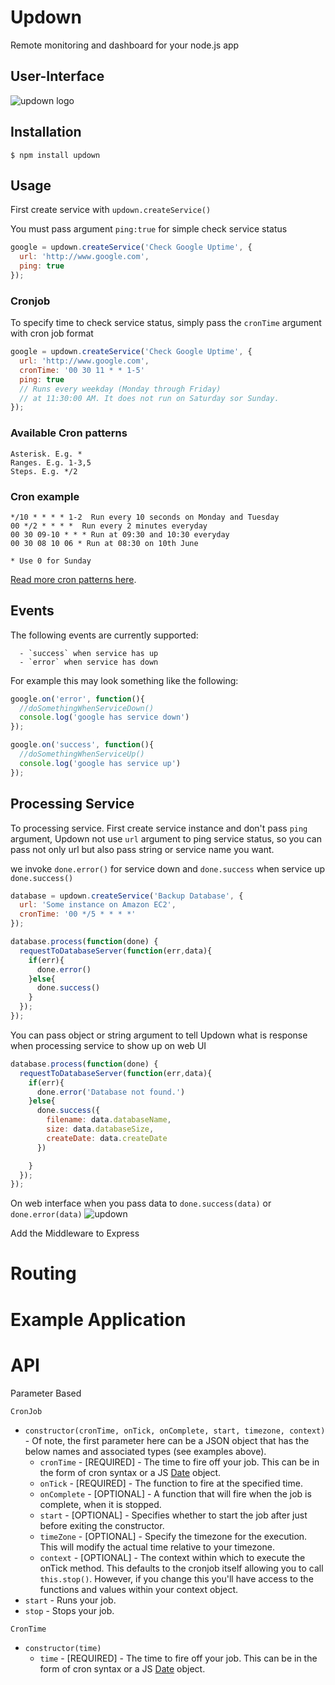 

# Updown

Remote monitoring and dashboard for your node.js app

## User-Interface
  ![updown logo](http://oi39.tinypic.com/301cxg0.jpg "updown interface")

## Installation

    $ npm install updown



## Usage
First create service with `updown.createService()`

You must pass argument `ping:true` for simple check service status

```js
google = updown.createService('Check Google Uptime', {
  url: 'http://www.google.com',
  ping: true
});
```

### Cronjob
To specify time to check service status, simply pass the `cronTime` argument with cron job format

```js
google = updown.createService('Check Google Uptime', {
  url: 'http://www.google.com',
  cronTime: '00 30 11 * * 1-5'
  ping: true
  // Runs every weekday (Monday through Friday)
  // at 11:30:00 AM. It does not run on Saturday sor Sunday.
});
```
### Available Cron patterns

    Asterisk. E.g. *
    Ranges. E.g. 1-3,5
    Steps. E.g. */2
    
### Cron example
    */10 * * * * 1-2  Run every 10 seconds on Monday and Tuesday
    00 */2 * * * *  Run every 2 minutes everyday
    00 30 09-10 * * * Run at 09:30 and 10:30 everyday
    00 30 08 10 06 * Run at 08:30 on 10th June

    * Use 0 for Sunday

[Read more cron patterns here](http://www.thegeekstuff.com/2009/06/15-practical-crontab-examples/).


## Events
  The following events are currently supported:

      - `success` when service has up
      - `error` when service has down

  For example this may look something like the following:

```js
google.on('error', function(){
  //doSomethingWhenServiceDown()
  console.log('google has service down')
});

google.on('success', function(){
  //doSomethingWhenServiceUp()
  console.log('google has service up')
});
```

## Processing Service
  To processing service. First create service instance and don't pass `ping` argument, Updown not use `url` argument
to ping service status, so you can pass not only url but also pass string or service name you want.

  we invoke `done.error()` for service down and `done.success` when service up
`done.success()`

```js
database = updown.createService('Backup Database', {
  url: 'Some instance on Amazon EC2',
  cronTime: '00 */5 * * * *'
});

database.process(function(done) {
  requestToDatabaseServer(function(err,data){
    if(err){
      done.error()
    }else{
      done.success()
    }
  });
});

```
  You can pass object or string argument to tell Updown what is response when processing service
to show up on web UI

```js
database.process(function(done) {
  requestToDatabaseServer(function(err,data){
    if(err){
      done.error('Database not found.')
    }else{
      done.success({
        filename: data.databaseName,
        size: data.databaseSize,
        createDate: data.createDate
      })

    }
  });
});

```

  On web interface when you pass data to `done.success(data)` or `done.error(data)`
![updown](http://i.imgur.com/UbIq0fy.png)


    

Add the Middleware to Express

Routing
==========
    

Example Application
==========





API
==========

Parameter Based

`CronJob`

  * `constructor(cronTime, onTick, onComplete, start, timezone, context)` - Of note, the first parameter here can be a JSON object that has the below names and associated types (see examples above).
    * `cronTime` - [REQUIRED] - The time to fire off your job. This can be in the form of cron syntax or a JS [Date](https://developer.mozilla.org/en/JavaScript/Reference/Global_Objects/Date) object.
    * `onTick` - [REQUIRED] - The function to fire at the specified time.
    * `onComplete` - [OPTIONAL] - A function that will fire when the job is complete, when it is stopped.
    * `start` - [OPTIONAL] - Specifies whether to start the job after just before exiting the constructor.
    * `timeZone` - [OPTIONAL] - Specify the timezone for the execution. This will modify the actual time relative to your timezone.
    * `context` - [OPTIONAL] - The context within which to execute the onTick method. This defaults to the cronjob itself allowing you to call `this.stop()`. However, if you change this you'll have access to the functions and values within your context object.
  * `start` - Runs your job.
  * `stop` - Stops your job.

`CronTime`

  * `constructor(time)`
    * `time` - [REQUIRED] - The time to fire off your job. This can be in the form of cron syntax or a JS [Date](https://developer.mozilla.org/en/JavaScript/Reference/Global_Objects/Date) object.
